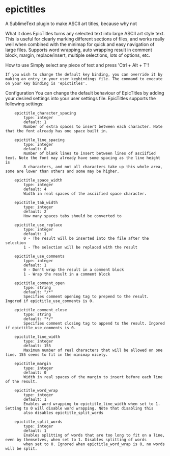 # epictitles
A SublimeText plugin to make ASCII art titles, because why not

What it does
	EpicTitles turns any selected text into large ASCII art style text. This	is useful for clearly marking different sections of files, and 
	works really well when combined with the minimap for quick and easy navigation of large	files. Supports word wrapping, auto wrapping result
	in comment block, margin, replace/insert, multiple selections, lots of options, etc.


How to use
	Simply select any piece of text and press 'Ctrl + Alt + T'!

	If you wish to change the default key binding, you can override it by making an entry in your user keybindings file. The command to execute 
	on your key binding is 'epictitles'.


Configuration
	You can change the default behaviour of EpicTitles by adding your desired settings into your user settings file. EpicTitles supports the 
	following settings:

		epictitle_character_spacing
			type: integer
			default: 1
			Number of extra spaces to insert between each character. Note that the font already has one space built in.

		epictitle_line_spacing 
			type: integer
			default: 0	
			Number of blank lines to insert between lines of asciified text. Note the font may already have some spacing as the line height is
			8 characters, and not all characters take up this whole area, some are lower than others and some may be higher.

		epictitle_space_width
			type: integer
			default: 4			
			Width in real spaces of the asciified space character.

		epictitle_tab_width
			type: integer
			default: 2
			How many spaces tabs should be converted to

		epictitle_use_replace
			type: integer
			default: 1
			0 - The result will be inserted into the file after the selection
			1 - The selection will be replaced with the result

		epictitle_use_comments
			type: integer
			default: 1		
			0 - Don't wrap the result in a comment block
			1 - Wrap the result in a comment block

		epictitle_comment_open
			type: string
			default: "/*"		
			Specifies comment opening tag to prepend to the result. Ingored if epictitle_use_comments is 0.

		epictitle_comment_close
			type: string
			default: "*/"
			Specifies comment closing tag to append to the result. Ingored if epictitle_use_comments is 0.

		epictitle_line_width
			type: integer
			default: 155		
			Maximum number of real characters that will be allowed on one line. 155 seems to fit in the minimap nicely.

		epictitle_margin
			type: integer
			default: 0				
			Width in real spaces of the margin to insert before each line of the result.

		epictitle_word_wrap
			type: integer
			default: 1
			Enables word wrapping to epictitle_line_width when set to 1. Setting to 0 will disable word wrapping. Note that disabling this 
			also disables epictitle_split_words

		epictitle_split_words
			type: integer
			default: 1
			Enables splitting of words that are too long to fit on a line, even	by themselves, when set to 1. Disables splitting of words
			when set to 0. Ignored when epictitle_word_wrap is 0, no words will be split.

